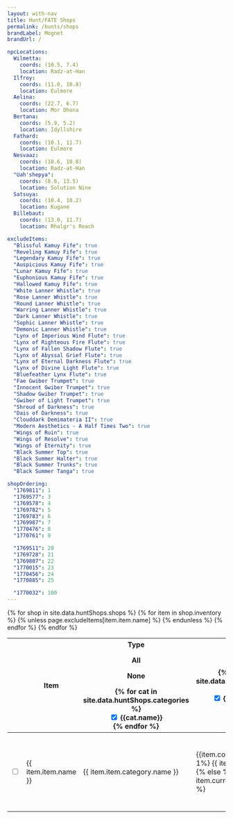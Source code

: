 ```yaml
---
layout: with-nav
title: Hunt/FATE Shops
permalink: /hunts/shops
brandLabel: Mognet
brandUrl: /

npcLocations:
  Wilmetta:
    coords: (10.5, 7.4)
    location: Radz-at-Han
  Ilfroy:
    coords: (11.0, 10.8)
    location: Eulmore
  Aelina:
    coords: (22.7, 6.7)
    location: Mor Dhona
  Bertana:
    coords: (5.9, 5.2)
    location: Idyllshire
  Fathard:
    coords: (10.1, 11.7)
    location: Eulmore
  Nesvaaz:
    coords: (10.6, 10.0)
    location: Radz-at-Han
  "Uah'shepya":
    coords: (8.6, 13.5)
    location: Solution Nine
  Satsuya:
    coords: (10.4, 10.2)
    location: Kugane
  Billebaut:
    coords: (13.0, 11.7)
    location: Rhalgr's Reach

excludeItems:
  "Blissful Kamuy Fife": true
  "Reveling Kamuy Fife": true
  "Legendary Kamuy Fife": true
  "Auspicious Kamuy Fife": true
  "Lunar Kamuy Fife": true
  "Euphonious Kamuy Fife": true
  "Hallowed Kamuy Fife": true
  "White Lanner Whistle": true
  "Rose Lanner Whistle": true
  "Round Lanner Whistle": true
  "Warring Lanner Whistle": true
  "Dark Lanner Whistle": true
  "Sophic Lanner Whistle": true
  "Demonic Lanner Whistle": true
  "Lynx of Imperious Wind Flute": true
  "Lynx of Righteous Fire Flute": true
  "Lynx of Fallen Shadow Flute": true
  "Lynx of Abyssal Grief Flute": true
  "Lynx of Eternal Darkness Flute": true
  "Lynx of Divine Light Flute": true
  "Bluefeather Lynx Flute": true
  "Fae Gwiber Trumpet": true
  "Innocent Gwiber Trumpet": true
  "Shadow Gwiber Trumpet": true
  "Gwiber of Light Trumpet": true
  "Shroud of Darkness": true
  "Dais of Darkness": true
  "Clouddark Demimateria II": true
  "Modern Aesthetics - A Half Times Two": true
  "Wings of Ruin": true
  "Wings of Resolve": true
  "Wings of Eternity": true
  "Black Summer Top": true
  "Black Summer Halter": true
  "Black Summer Trunks": true
  "Black Summer Tanga": true

shopOrdering:
  "1769811": 1
  "1769577": 3
  "1769578": 4
  "1769782": 5
  "1769783": 6
  "1769987": 7
  "1770476": 8
  "1770761": 9

  "1769511": 20
  "1769728": 21
  "1769807": 22
  "1770015": 23
  "1770456": 24
  "1770885": 25

  "1770032": 100
---
```


<table class="table is-fullwidth">
  <thead>
    <tr>
        <th></th>
        <th>Item</th>
        <th id="type-filter-trigger" style="cursor: pointer; width: 11em;">
            Type
            <div class="dropdown" id="type-filter">
                <div class="dropdown-trigger">
                  <span class="icon is-small">
                      <i class="fas fa-angle-down" aria-hidden="true"></i>
                    </span>
                </div>
                <div class="dropdown-menu">
                    <div class="dropdown-content">
                        <div class="dropdown-item">
                            <div class="level">
                                <div class="level-left"><p class="level-item" onclick="setAllTypeFilters(true)">All</p></div>
                                <div class="level-right"><p class="level-item" onclick="setAllTypeFilters(false)">None</p></div>
                            </div>
                        </div>
                        {% for cat in site.data.huntShops.categories %}
                        <div class="dropdown-item">
                            <label class="checkbox">
                                <input 
                                    type="checkbox" 
                                    class="checkbox type-filter-check" 
                                    data-category="{{cat.id}}" 
                                    onchange="handleTypeFilterChecked(event)"
                                    checked
                                    />
                                {{cat.name}}
                            </label>
                        </div>
                        {% endfor %}
                    </div>
                </div>
            </div>
        </th>
        <th id="currency-filter-trigger" style="cursor: pointer; width: 10em;">
            Cost
            <div class="dropdown" id="currency-filter">
                <div class="dropdown-trigger">
                  <span class="icon is-small">
                      <i class="fas fa-angle-down" aria-hidden="true"></i>
                    </span>
                </div>
                <div class="dropdown-menu">
                    <div class="dropdown-content">
                        {% for currency in site.data.huntShops.currencies %}
                        <div class="dropdown-item">
                            <label class="checkbox">
                                <input 
                                    type="checkbox" 
                                    class="checkbox currency-filter-check" 
                                    data-currency="{{currency.id}}" 
                                    onchange="handleCurrencyFilterChecked(event)"
                                    checked
                                    />
                                {{currency.plural}}
                            </label>
                        </div>
                        {% endfor %}
                    </div>
                </div>
            </div>
        </th>
        <th style="width: 22em">NPC</th>
        <th>Quest</th>
    </tr>
  </thead>
  <tbody>
    {% for shop in site.data.huntShops.shops %}
        {% for item in shop.inventory %}
        {% unless page.excludeItems[item.item.name] %}
        <tr class="hunt-shop-row" 
            data-shop="{{ shop.id }}"
            data-item="{{ item.item.id }}"
            data-currency="{{ item.currency.id }}"
            data-category="{{ item.item.category.id }}"
            data-categoryname="{{ item.item.category.name }}"
            >
            <td>
              <label class="checkbox">
                  <input 
                    type="checkbox" 
                    class="checkbox questCheckbox" 
                    data-item="{{item.item.id}}"
                    id="item-completed-{{item.item.id}}"
                    onchange="handleShopItemChecked(event)"
                    />
                </label>
            </td>
            <td>{{ item.item.name }}</td>
            <td>{{ item.item.category.name }}</td>
            <td>
              <span class="icon-text">
                {{item.cost}}
                {% if item.cost == 1%}
                    {{ item.currency.name }}
                {% else %}
                    {{ item.currency.plural }}
                {% endif %}
              </span>
            </td>
            <td>
              {% if shop.requires %}
              <div>
              <span class="icon-text" style="white-space: nowrap">
                <span class="icon"><i class="quest-{{shop.requires.icon}}"></i></span>
                <span style="font-size: 0.8em">{{shop.requires.name}}</span>
              </span>
              </div>
              {% endif   %}
                {% for npc in shop.npcs %}
                <div class="npc">
                    {{npc.name}}
                    {% if npc.location %}
                        <span class="tag is-light">{{npc.location}} {{npc.coords}}</span>
                    {% else %}
                        <span class="tag is-light">{{page.npcLocations[npc.name].location}} {{page.npcLocations[npc.name].coords}}</span>
                    {% endif %}
                </div>
                {% endfor %}
            </td>
            <td>
              {% if item.quest %}
              <span class="icon-text" style="white-space: nowrap">
                <span class="icon"><i class="quest-{{item.quest.icon}}"></i></span>
                <span style="font-size: 0.8em">{{item.quest.name}}</span>
              </span>
              {% endif %}
            </td>
        </tr>
        {% endunless %}
        {% endfor %}
    {% endfor %}
  </tbody>
</table>


<script>


function getHuntItemFinished(itemId) {
    const namespace = getLocalStorage(NS_PROFILE, 'active') || ""
    const key = `huntshop:item:finished:${itemId}`
    return getLocalFlag(namespace, key)
}
function setHuntItemFinished(itemId, isFinished) {
    const namespace = getLocalStorage(NS_PROFILE, 'active') || ""
    const key = `huntshop:item:finished:${itemId}`
    return setLocalFlag(namespace, key, isFinished)
}
function getHuntItemCategoryVisible(categoryId) {
    const namespace = getLocalStorage(NS_PROFILE, 'active') || ""
    const key = `huntshop:filter:category:${categoryId}`
    return !getLocalFlag(namespace, key)
}
function setHuntItemCategoryVisible(categoryId, isVisible) {
    const namespace = getLocalStorage(NS_PROFILE, 'active') || ""
    const key = `huntshop:filter:category:${categoryId}`
    return setLocalFlag(namespace, key, !isVisible)
}
function getHuntItemCurrencyVisible(currencyId) {
    const namespace = getLocalStorage(NS_PROFILE, 'active') || ""
    const key = `huntshop:filter:currency:${currencyId}`
    return !getLocalFlag(namespace, key)
}
function setHuntItemCurrencyVisible(currencyId, isVisible) {
    const namespace = getLocalStorage(NS_PROFILE, 'active') || ""
    const key = `huntshop:filter:currency:${currencyId}`
    return setLocalFlag(namespace, key, !isVisible)
}

function updateHuntShopRows() {
    for (var row of document.getElementsByClassName('hunt-shop-row')) {
        let visible = getHuntItemCategoryVisible(row.dataset.category)
                        && getHuntItemCurrencyVisible(row.dataset.currency)
        let checkbox = row.querySelector('input[type=checkbox]')

        if (visible) {
            row.classList.remove('is-hidden')
        } else {
            row.classList.add('is-hidden')
        }

        const finished = getHuntItemFinished(row.dataset.item)
        checkbox.checked = finished

        if (finished) {
            row.classList.add('is-finished')
        } else {
            row.classList.remove('is-finished')
        }
    }

}

const _shopordering = JSON.parse('{{page.shopOrdering|jsonify}}')
function sortRows() {
    const tbody = document.querySelector('tr.hunt-shop-row').parentNode
    Array.from(tbody.children).sort((a, b) => {
        return (
            _shopordering[a.dataset.shop] - _shopordering[b.dataset.shop] ||
            a.dataset.currency - b.dataset.currency ||
            a.dataset.categoryname.localeCompare(b.dataset.categoryname)
        )
    }).forEach(it => tbody.appendChild(it))
}

function handleTypeFilterChecked(event) {
    const checkbox = event.target
    const categoryId = checkbox.dataset.category
    setHuntItemCategoryVisible(categoryId, checkbox.checked)
    updateHuntShopRows()
}
function setAllTypeFilters(isChecked) {
    for (const el of document.getElementsByClassName('type-filter-check')) {
        el.checked = isChecked
        setHuntItemCategoryVisible(el.dataset.category, isChecked)
    }
    updateHuntShopRows()
}
function handleCurrencyFilterChecked(event) {
    const checkbox = event.target
    const currencyId = checkbox.dataset.currency
    setHuntItemCurrencyVisible(currencyId, checkbox.checked)
    updateHuntShopRows()
}


function handleShopItemChecked(event) {
    const checkbox = event.target
    const itemId = checkbox.dataset.item
    const finished = checkbox.checked
    setHuntItemFinished(itemId, finished)

    const row = document.querySelector(`tr.hunt-shop-row[data-item="${itemId}"]`)
    if (finished) {
        row.classList.add('is-finished')
    } else {
        row.classList.remove('is-finished')
    }
}


function setShowFinished(value) {
  window.huntsShowFinished = value
  setLocalFlag("huntshop:config", "showFinished", value)

  if (window.huntsShowFinished) {
    removeHiddenFinishedStyle('hunt-shop-row')
  } else {
    appendHiddenFinishedStyle('hunt-shop-row')
  }
  updateHuntShopRows()
}


document.addEventListener('DOMContentLoaded', async () => {

    // initialize showFinished check
    var checkShowFinished = document.getElementById("check-showFinished");
    const showFinished = getLocalFlag("huntshop:config", "showFinished")
    setShowFinished(showFinished)
    checkShowFinished.checked = showFinished
    checkShowFinished.onchange = (evt) => { setShowFinished(evt.target.checked) }


    // initialize category filter dropdown
    const typeFilter = document.getElementById('type-filter')
    const typeFilterTrigger = document.getElementById('type-filter-trigger')
    typeFilterTrigger.onclick = () => {
        typeFilter.classList.toggle('is-active')
    }

    // initialize currency filter dropdown
    const currencyFilter = document.getElementById('currency-filter')
    const currencyFilterTrigger = document.getElementById('currency-filter-trigger')
    currencyFilterTrigger.onclick = () => {
        currencyFilter.classList.toggle('is-active')
    }

    updateHuntShopRows()
    sortRows()
})

</script>